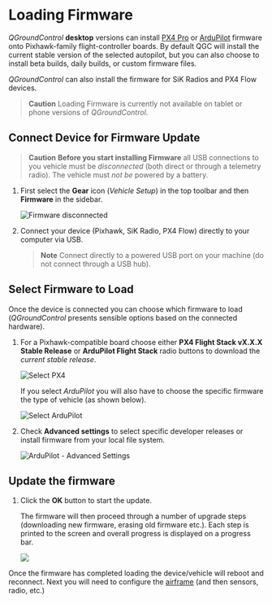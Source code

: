 # Loading Firmware

*QGroundControl* **desktop** versions can install [PX4 Pro](http://px4.io/) or [ArduPilot](http://ardupilot.com) firmware onto Pixhawk-family flight-controller boards. By default QGC will install the current stable version of the selected autopilot, but you can also choose to install beta builds, daily builds, or custom firmware files.

*QGroundControl* can also install the firmware for SiK Radios and PX4 Flow devices.

> **Caution** Loading Firmware is currently not available on tablet or phone versions of *QGroundControl*.

## Connect Device for Firmware Update

> **Caution** **Before you start installing Firmware** all USB connections to you vehicle must be *disconnected* (both direct or through a telemetry radio). The vehicle must *not be* powered by a battery.

1. First select the **Gear** icon (*Vehicle Setup*) in the top toolbar and then **Firmware** in the sidebar.
    
    ![Firmware disconnected](../../assets/setup/firmware/firmware_disconnected.jpg)

2. Connect your device (Pixhawk, SiK Radio, PX4 Flow) directly to your computer via USB.
    
    > **Note** Connect directly to a powered USB port on your machine (do not connect through a USB hub).

## Select Firmware to Load

Once the device is connected you can choose which firmware to load (*QGroundControl* presents sensible options based on the connected hardware).

1. For a Pixhawk-compatible board choose either **PX4 Flight Stack vX.X.X Stable Release** or **ArduPilot Flight Stack** radio buttons to download the *current stable release*.
    
    ![Select PX4](../../assets/setup/firmware/firmware_select_default_px4.jpg)
    
    If you select *ArduPilot* you will also have to choose the specific firmware the type of vehicle (as shown below).
    
    ![Select ArduPilot](../../assets/setup/firmware/firmware_selection_ardupilot.jpg)

2. Check **Advanced settings** to select specific developer releases or install firmware from your local file system.
    
    ![ArduPilot - Advanced Settings](../../assets/setup/firmware/firmware_selection_advanced_settings.jpg)

## Update the firmware

1. Click the **OK** button to start the update.
    
    The firmware will then proceed through a number of upgrade steps (downloading new firmware, erasing old firmware etc.). Each step is printed to the screen and overall progress is displayed on a progress bar.
    
    ![](../../assets/setup/firmware_upgrade_complete.jpg)

Once the firmware has completed loading the device/vehicle will reboot and reconnect. Next you will need to configure the [airframe](../SetupView/Airframe.md) (and then sensors, radio, etc.)